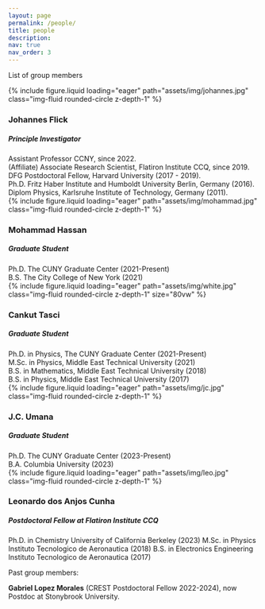 ```yaml
---
layout: page
permalink: /people/
title: people
description:
nav: true
nav_order: 3
---
```


List of group members

<div class="row">
    <div class="col-sm mt-3 mt-md-0">
        {% include figure.liquid loading="eager" path="assets/img/johannes.jpg" class="img-fluid rounded-circle z-depth-1" %}
    <figcaption class="caption">
    <h3>Johannes Flick</h3>
    <h5>Principle Investigator</h5>
        Assistant Professor CCNY, since 2022.<br/>
        (Affiliate) Associate Research Scientist, Flatiron Institute CCQ, since 2019.<br/>
        DFG Postdoctoral Fellow, Harvard University (2017 - 2019).<br/>
        Ph.D. Fritz Haber Institute and Humboldt University Berlin, Germany (2016).<br/>
        Diplom Physics, Karlsruhe Institute of Technology, Germany (2011).
    </figcaption>
    </div>
    <div class="col-sm mt-3 mt-md-0">
        {% include figure.liquid loading="eager" path="assets/img/mohammad.jpg" class="img-fluid rounded-circle z-depth-1" %}
    <figcaption class="caption">
    <h3>Mohammad Hassan</h3>
    <h5>Graduate Student</h5>
        Ph.D. The CUNY Graduate Center (2021-Present)<br/>
        B.S. The City College of New York (2021)
    </figcaption>
    </div>
    <div class="col-sm mt-3 mt-md-0">
        {% include figure.liquid loading="eager" path="assets/img/white.jpg" class="img-fluid rounded-circle z-depth-1" size="80vw" %}
        <figcaption class="caption">
    <h3>Cankut Tasci</h3>
    <h5>Graduate Student</h5>
        Ph.D. in Physics, The CUNY Graduate Center (2021-Present)<br/>
        M.Sc. in Physics, Middle East Technical University (2021)<br/>
        B.S. in Mathematics, Middle East Technical University (2018)<br/>
        B.S. in Physics, Middle East Technical University (2017)
    </figcaption>
    </div>
</div>

<div class="row">
    <div class="col-sm mt-3 mt-md-0">
        {% include figure.liquid loading="eager" path="assets/img/jc.jpg" class="img-fluid rounded-circle z-depth-1" %}
    <figcaption class="caption">
    <h3>J.C. Umana</h3>
    <h5>Graduate Student</h5>
        Ph.D. The CUNY Graduate Center (2023-Present)<br/>
        B.A. Columbia University (2023)
    </figcaption>
    </div>
    <div class="col-sm mt-3 mt-md-0">
        {% include figure.liquid loading="eager" path="assets/img/leo.jpg" class="img-fluid rounded-circle z-depth-1" %}
    <figcaption class="caption">
    <h3>Leonardo dos Anjos Cunha</h3>
    <h5>Postdoctoral Fellow at Flatiron Institute CCQ</h5>
        Ph.D. in Chemistry University of California Berkeley (2023)
        M.Sc. in Physics Instituto Tecnologico de Aeronautica (2018)
        B.S.  in Electronics Engineering Instituto Tecnologico de Aeronautica (2017)
    </figcaption>
    </div>
    <div class="col-sm mt-3 mt-md-0">
    </div>
</div>

Past group members:

**Gabriel Lopez Morales** (CREST Postdoctoral Fellow 2022-2024), now Postdoc at Stonybrook University.
